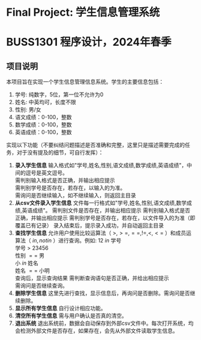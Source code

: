 # Final Project: 学生信息管理系统

# BUSS1301 程序设计，2024年春季

## 项目说明
本项目旨在实现一个学生信息管理信息系统。学生的主要信息包括： 

1. 学号: 纯数字，5位，第一位不允许为0  
2. 姓名: 中英均可，长度不限  
3. 性别: 男/女  
4. 语文成绩：0-100，整数  
5. 数学成绩：0-100，整数  
6. 英语成绩：0-100，整数

实现以下功能（不要纠结问题描述是否准确和完整，这里只是描述需要完成的任务，对于没有提及的细节，可自行发挥）：

1. **录入学生信息** 输入格式如"学号,姓名,性别,语文成绩,数学成绩,英语成绩"，中间的逗号是英文逗号。  
   需判别输入格式是否正确，并输出相应提示  
   需判别学号是否存在，若存在，以输入的为准。  
   需询问是否继续输入，如不继续输入，则返回主目录
2. **从csv文件录入学生信息** 文件每一行格式如"学号,姓名,性别,语文成绩,数学成绩,英语成绩"。
   需判别文件是否存在，并输出相应提示
   需判别输入格式是否正确，并输出相应提示
   需判别学号是否存在，若存在，以文件导入的为准（即覆盖已有记录）
   录入结束后，提示录入成功，并自动返回主目录
3. **查找学生信息** 允许用户使用比较运算法（ $>,>=,==,!=,<,<=$ ）和成员运算法（ $in,not in$ ）进行查询。例如:
  12 $in$ 学号  
  学号 $>$ 23456  
  性别 $==$ 男  
  小 $in$ 姓名  
  姓名 $==$ 小明  
  查询后，显示查询结果
  需判断查询语句是否正确，并给出相应提示  
  需询问是否继续查询。  
11. **删除学生信息** 这里先进行查找，显示信息后，再询问是否删除。需询问是否继续删除。
12. **显示所有学生信息** 自行设计相应功能。
13. **清空所有学生信息** 需与用户确认是否真的清空。
14. **退出系统** 退出系统前，数据会自动保存到外部csv文件中。每次打开系统，均会检测外部文件是否存在，如果存在，会先从外部文件读取学生信息。
